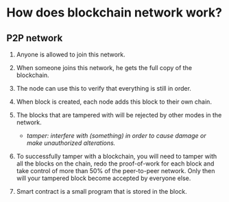 # How does blockchain network work?

## P2P network

1. Anyone is allowed to join this network.

2. When someone joins this network, he gets the full copy of the blockchain.

3. The node can use this to verify that everything is still in order.

4. When block is created, each node adds this block to their own chain.

5. The blocks that are tampered with will be rejected by other modes in the network.

    * *tamper: interfere with (something) in order to cause damage or make unauthorized alterations.*

6. To successfully tamper with a blockchain, you will need to tamper with all the blocks on the chain, redo the proof-of-work for each block and take control of more than 50% of the peer-to-peer network. Only then will your tampered block become accepted by everyone else.

7. Smart contract is a small program that is stored in the block.
